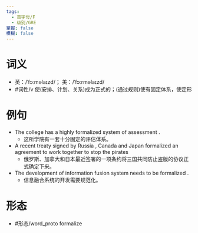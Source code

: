 ```yaml
---
tags:
  - 首字母/F
  - 级别/GRE
掌握: false
模糊: false
---
```

# 词义
- 英：/ˈfɔːməlaɪzd/； 美：/ˈfɔːrməlaɪzd/
- #词性/v  使(安排、计划、关系)成为正式的；(通过规则)使有固定体系，使定形
# 例句
- The college has a highly formalized system of assessment .
	- 这所学院有一套十分固定的评估体系。
- A recent treaty signed by Russia , Canada and Japan formalized an agreement to work together to stop the pirates
	- 俄罗斯、加拿大和日本最近签署的一项条约将三国共同防止盗版的协议正式确定下来。
- The development of information fusion system needs to be formalized .
	- 信息融合系统的开发需要规范化。
# 形态
- #形态/word_proto formalize
